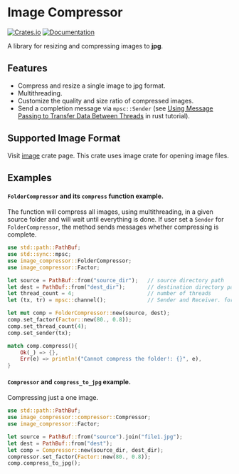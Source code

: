 # Image Compressor

[![Crates.io](https://img.shields.io/crates/v/image_compressor.svg)](https://crates.io/crates/image_compressor)  [![Documentation](https://docs.rs/image/badge.svg)](https://docs.rs/image_compressor/)

A library for resizing and compressing images to **jpg**.

## Features

- Compress and resize a single image to jpg format. 
- Multithreading. 
- Customize the quality and size ratio of compressed images. 
- Send a completion message via `mpsc::Sender` (see [Using Message Passing to Transfer Data Between Threads](https://doc.rust-lang.org/book/ch16-02-message-passing.html) in rust tutorial).

## Supported Image Format

Visit [image](https://crates.io/crates/image) crate page. 
This crate uses image crate for opening image files. 

## Examples

#### `FolderCompressor` and its `compress` function example.

The function will compress all images, using multithreading, in a given source folder and will wait until everything is done. 
If user set a `Sender` for `FolderCompressor`, the method sends messages whether compressing is complete. 

```rust
use std::path::PathBuf;
use std::sync::mpsc;
use image_compressor::FolderCompressor;
use image_compressor::Factor;

let source = PathBuf::from("source_dir");   // source directory path
let dest = PathBuf::from("dest_dir");       // destination directory path
let thread_count = 4;                       // number of threads
let (tx, tr) = mpsc::channel();             // Sender and Receiver. for more info, check mpsc and message passing. 

let mut comp = FolderCompressor::new(source, dest);
comp.set_factor(Factor::new(80., 0.8));
comp.set_thread_count(4);
comp.set_sender(tx);

match comp.compress(){
    Ok(_) => {},
    Err(e) => println!("Cannot compress the folder!: {}", e),
}
```

#### `Compressor` and `compress_to_jpg` example.

Compressing just a one image. 
```rust
use std::path::PathBuf;
use image_compressor::compressor::Compressor;
use image_compressor::Factor;

let source = PathBuf::from("source").join("file1.jpg");
let dest = PathBuf::from("dest");
let comp = Compressor::new(source_dir, dest_dir);
compressor.set_factor(Factor::new(80., 0.8));
comp.compress_to_jpg();
```